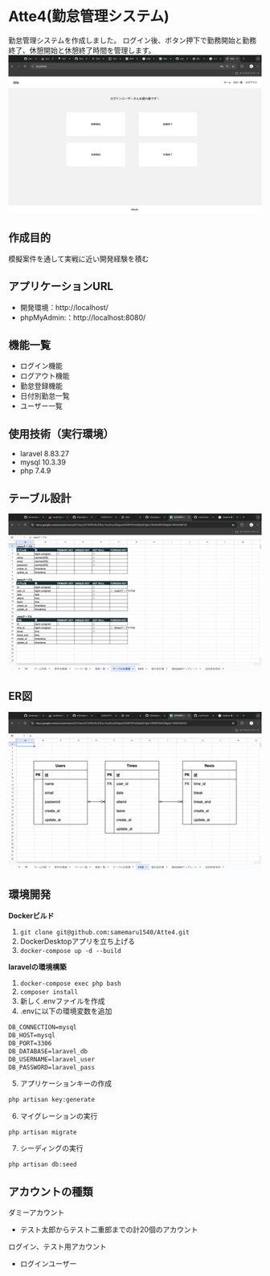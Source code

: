 # Atte4(勤怠管理システム)

勤怠管理システムを作成しました。
ログイン後、ボタン押下で勤務開始と勤務終了、休憩開始と休憩終了時間を管理します。
![トップ画面の画像](<スクリーンショット 2024-09-25 21.01.43.png>)

## 作成目的
模擬案件を通して実戦に近い開発経験を積む

## アプリケーションURL
- 開発環境：http://localhost/
- phpMyAdmin:：http://localhost:8080/

## 機能一覧
- ログイン機能
- ログアウト機能
- 勤怠登録機能
- 日付別勤怠一覧
- ユーザー一覧

## 使用技術（実行環境）
- laravel 8.83.27
- mysql 10.3.39
- php 7.4.9

## テーブル設計
![alt text](<スクリーンショット 2024-10-01 23.45.14.png>)

## ER図
![alt text](<スクリーンショット 2024-10-01 23.46.08.png>)

## 環境開発
**Dockerビルド**
1. `git clone git@github.com:samemaru1540/Atte4.git`
2. DockerDesktopアプリを立ち上げる
3. `docker-compose up -d --build`

**laravelの環境構築**
1. `docker-compose exec php bash`
2. `composer install`
3. 新しく.envファイルを作成
4. .envに以下の環境変数を追加
``` text
DB_CONNECTION=mysql
DB_HOST=mysql
DB_PORT=3306
DB_DATABASE=laravel_db
DB_USERNAME=laravel_user
DB_PASSWORD=laravel_pass
```

5. アプリケーションキーの作成
``` bash
php artisan key:generate
```

6. マイグレーションの実行
``` bash
php artisan migrate
```

7. シーディングの実行
``` bash
php artisan db:seed
```

## アカウントの種類
ダミーアカウント
- テスト太郎からテスト二重郎までの計20個のアカウント

ログイン、テスト用アカウント
- ログインユーザー
